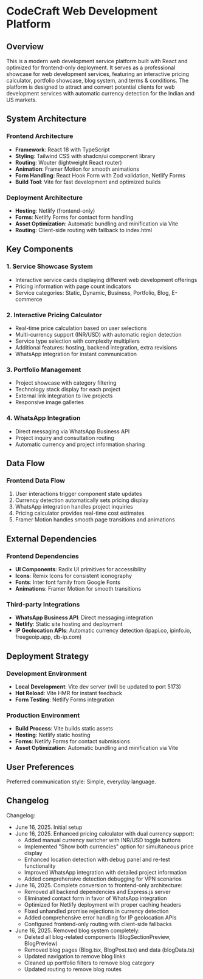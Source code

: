 # CodeCraft Web Development Platform

## Overview

This is a modern web development service platform built with React and optimized for frontend-only deployment. It serves as a professional showcase for web development services, featuring an interactive pricing calculator, portfolio showcase, blog system, and terms & conditions. The platform is designed to attract and convert potential clients for web development services with automatic currency detection for the Indian and US markets.

## System Architecture

### Frontend Architecture
- **Framework**: React 18 with TypeScript
- **Styling**: Tailwind CSS with shadcn/ui component library
- **Routing**: Wouter (lightweight React router)
- **Animation**: Framer Motion for smooth animations
- **Form Handling**: React Hook Form with Zod validation, Netlify Forms
- **Build Tool**: Vite for fast development and optimized builds

### Deployment Architecture
- **Hosting**: Netlify (frontend-only)
- **Forms**: Netlify Forms for contact form handling
- **Asset Optimization**: Automatic bundling and minification via Vite
- **Routing**: Client-side routing with fallback to index.html

## Key Components

### 1. Service Showcase System
- Interactive service cards displaying different web development offerings
- Pricing information with page count indicators
- Service categories: Static, Dynamic, Business, Portfolio, Blog, E-commerce

### 2. Interactive Pricing Calculator
- Real-time price calculation based on user selections
- Multi-currency support (INR/USD) with automatic region detection
- Service type selection with complexity multipliers
- Additional features: hosting, backend integration, extra revisions
- WhatsApp integration for instant communication

### 3. Portfolio Management
- Project showcase with category filtering
- Technology stack display for each project
- External link integration to live projects
- Responsive image galleries



### 4. WhatsApp Integration
- Direct messaging via WhatsApp Business API
- Project inquiry and consultation routing
- Automatic currency and project information sharing

## Data Flow

### Frontend Data Flow
1. User interactions trigger component state updates
2. Currency detection automatically sets pricing display
3. WhatsApp integration handles project inquiries
4. Pricing calculator provides real-time cost estimates
5. Framer Motion handles smooth page transitions and animations

## External Dependencies

### Frontend Dependencies
- **UI Components**: Radix UI primitives for accessibility
- **Icons**: Remix Icons for consistent iconography
- **Fonts**: Inter font family from Google Fonts
- **Animations**: Framer Motion for smooth transitions

### Third-party Integrations
- **WhatsApp Business API**: Direct messaging integration
- **Netlify**: Static site hosting and deployment
- **IP Geolocation APIs**: Automatic currency detection (ipapi.co, ipinfo.io, freegeoip.app, db-ip.com)

## Deployment Strategy

### Development Environment
- **Local Development**: Vite dev server (will be updated to port 5173)
- **Hot Reload**: Vite HMR for instant feedback
- **Form Testing**: Netlify Forms integration

### Production Environment
- **Build Process**: Vite builds static assets
- **Hosting**: Netlify static hosting
- **Forms**: Netlify Forms for contact submissions
- **Asset Optimization**: Automatic bundling and minification via Vite

## User Preferences

Preferred communication style: Simple, everyday language.

## Changelog

Changelog:
- June 16, 2025. Initial setup
- June 16, 2025. Enhanced pricing calculator with dual currency support:
  - Added manual currency switcher with INR/USD toggle buttons
  - Implemented "Show both currencies" option for simultaneous price display
  - Enhanced location detection with debug panel and re-test functionality
  - Improved WhatsApp integration with detailed project information
  - Added comprehensive detection debugging for VPN scenarios
- June 16, 2025. Complete conversion to frontend-only architecture:
  - Removed all backend dependencies and Express.js server
  - Eliminated contact form in favor of WhatsApp integration
  - Optimized for Netlify deployment with proper caching headers
  - Fixed unhandled promise rejections in currency detection
  - Added comprehensive error handling for IP geolocation APIs
  - Configured frontend-only routing with client-side fallbacks
- June 16, 2025. Removed blog system completely:
  - Deleted all blog-related components (BlogSectionPreview, BlogPreview)
  - Removed blog pages (Blog.tsx, BlogPost.tsx) and data (blogData.ts)
  - Updated navigation to remove blog links
  - Cleaned up portfolio filters to remove blog category
  - Updated routing to remove blog routes